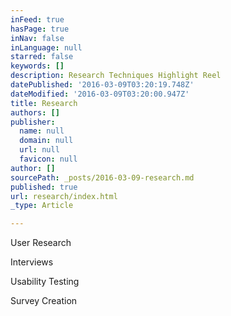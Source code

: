 ```yaml
---
inFeed: true
hasPage: true
inNav: false
inLanguage: null
starred: false
keywords: []
description: Research Techniques Highlight Reel
datePublished: '2016-03-09T03:20:19.748Z'
dateModified: '2016-03-09T03:20:00.947Z'
title: Research
authors: []
publisher:
  name: null
  domain: null
  url: null
  favicon: null
author: []
sourcePath: _posts/2016-03-09-research.md
published: true
url: research/index.html
_type: Article

---
```

User Research

Interviews

Usability Testing

Survey Creation